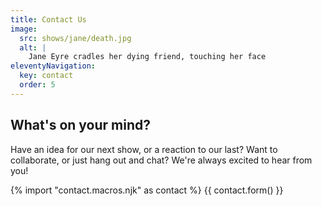 ```yaml
---
title: Contact Us
image:
  src: shows/jane/death.jpg
  alt: |
    Jane Eyre cradles her dying friend, touching her face
eleventyNavigation:
  key: contact
  order: 5
---
```


## What's on your mind?

Have an idea for our next show,
or a reaction to our last?
Want to collaborate,
or just hang out and chat?
We're always excited to hear from you!

{% import "contact.macros.njk" as contact %}
{{ contact.form() }}
